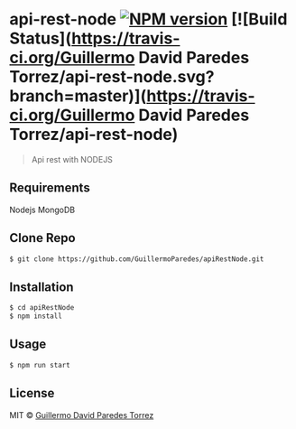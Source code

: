 # api-rest-node [![NPM version](https://badge.fury.io/js/api-rest-node.svg)](https://npmjs.org/package/api-rest-node) [![Build Status](https://travis-ci.org/Guillermo David Paredes Torrez/api-rest-node.svg?branch=master)](https://travis-ci.org/Guillermo David Paredes Torrez/api-rest-node)

> Api rest with NODEJS
## Requirements
Nodejs
MongoDB

## Clone Repo
```sh
$ git clone https://github.com/GuillermoParedes/apiRestNode.git
```

## Installation

```sh
$ cd apiRestNode
$ npm install
```

## Usage

```sh
$ npm run start
```

## License

MIT © [Guillermo David Paredes Torrez](https://github.com/GuillermoParedes/apiRestNode)
